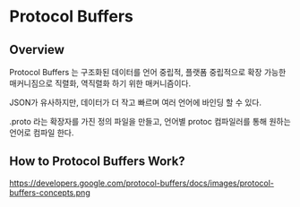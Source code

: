 # Protocol Buffers



## Overview

Protocol Buffers 는 구조화된 데이터를 언어 중립적, 플랫폼 중립적으로 확장 가능한 매커니짐으로 직렬화, 역직렬화 하기 위한 매커니즘이다. 

JSON가 유사하지만, 데이터가 더 작고 빠르며 여러 언어에 바인딩 할 수 있다. 

.proto 라는 확장자를 가진 정의 파일을 만들고, 언어별 protoc 컴파일러를 통해 원하는 언어로 컴파일 한다. 



## How to Protocol Buffers Work?

https://developers.google.com/protocol-buffers/docs/images/protocol-buffers-concepts.png

